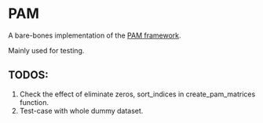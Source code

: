 # PAM
A bare-bones implementation of the [PAM framework](https://arxiv.org/abs/2209.06575).

Mainly used for testing.


## TODOS:

1. Check the effect of eliminate zeros, sort_indices in create_pam_matrices function.
2. Test-case with whole dummy dataset.



